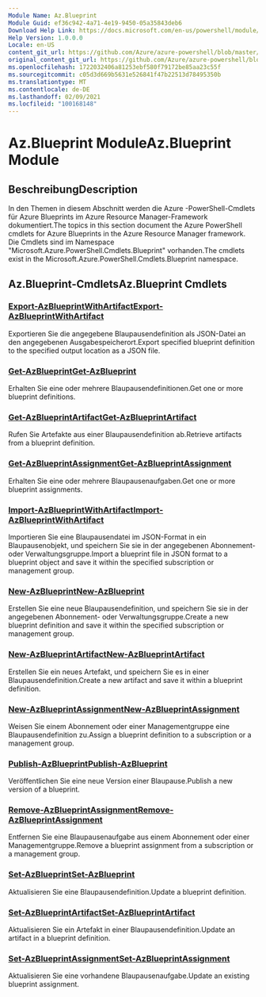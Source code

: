 ```yaml
---
Module Name: Az.Blueprint
Module Guid: ef36c942-4a71-4e19-9450-05a35843deb6
Download Help Link: https://docs.microsoft.com/en-us/powershell/module/az.blueprint
Help Version: 1.0.0.0
Locale: en-US
content_git_url: https://github.com/Azure/azure-powershell/blob/master/src/Blueprint/Blueprint/help/Az.Blueprint.md
original_content_git_url: https://github.com/Azure/azure-powershell/blob/master/src/Blueprint/Blueprint/help/Az.Blueprint.md
ms.openlocfilehash: 1722032406a81253ebf580f79172be85aa23c55f
ms.sourcegitcommit: c05d3d669b5631e526841f47b22513d78495350b
ms.translationtype: MT
ms.contentlocale: de-DE
ms.lasthandoff: 02/09/2021
ms.locfileid: "100168148"
---
```

# <span data-ttu-id="ef401-101">Az.Blueprint Module</span><span class="sxs-lookup"><span data-stu-id="ef401-101">Az.Blueprint Module</span></span>
## <span data-ttu-id="ef401-102">Beschreibung</span><span class="sxs-lookup"><span data-stu-id="ef401-102">Description</span></span>
<span data-ttu-id="ef401-103">In den Themen in diesem Abschnitt werden die Azure -PowerShell-Cmdlets für Azure Blueprints im Azure Resource Manager-Framework dokumentiert.</span><span class="sxs-lookup"><span data-stu-id="ef401-103">The topics in this section document the Azure PowerShell cmdlets for Azure Blueprints in the Azure Resource Manager framework.</span></span> <span data-ttu-id="ef401-104">Die Cmdlets sind im Namespace "Microsoft.Azure.PowerShell.Cmdlets.Blueprint" vorhanden.</span><span class="sxs-lookup"><span data-stu-id="ef401-104">The cmdlets exist in the Microsoft.Azure.PowerShell.Cmdlets.Blueprint namespace.</span></span>

## <span data-ttu-id="ef401-105">Az.Blueprint-Cmdlets</span><span class="sxs-lookup"><span data-stu-id="ef401-105">Az.Blueprint Cmdlets</span></span>
### [<span data-ttu-id="ef401-106">Export-AzBlueprintWithArtifact</span><span class="sxs-lookup"><span data-stu-id="ef401-106">Export-AzBlueprintWithArtifact</span></span>](Export-AzBlueprintWithArtifact.md)
<span data-ttu-id="ef401-107">Exportieren Sie die angegebene Blaupausendefinition als JSON-Datei an den angegebenen Ausgabespeicherort.</span><span class="sxs-lookup"><span data-stu-id="ef401-107">Export specified blueprint definition to the specified output location as a JSON file.</span></span> 

### [<span data-ttu-id="ef401-108">Get-AzBlueprint</span><span class="sxs-lookup"><span data-stu-id="ef401-108">Get-AzBlueprint</span></span>](Get-AzBlueprint.md)
<span data-ttu-id="ef401-109">Erhalten Sie eine oder mehrere Blaupausendefinitionen.</span><span class="sxs-lookup"><span data-stu-id="ef401-109">Get one or more blueprint definitions.</span></span>

### [<span data-ttu-id="ef401-110">Get-AzBlueprintArtifact</span><span class="sxs-lookup"><span data-stu-id="ef401-110">Get-AzBlueprintArtifact</span></span>](Get-AzBlueprintArtifact.md)
<span data-ttu-id="ef401-111">Rufen Sie Artefakte aus einer Blaupausendefinition ab.</span><span class="sxs-lookup"><span data-stu-id="ef401-111">Retrieve artifacts from a blueprint definition.</span></span>

### [<span data-ttu-id="ef401-112">Get-AzBlueprintAssignment</span><span class="sxs-lookup"><span data-stu-id="ef401-112">Get-AzBlueprintAssignment</span></span>](Get-AzBlueprintAssignment.md)
<span data-ttu-id="ef401-113">Erhalten Sie eine oder mehrere Blaupausenaufgaben.</span><span class="sxs-lookup"><span data-stu-id="ef401-113">Get one or more blueprint assignments.</span></span>

### [<span data-ttu-id="ef401-114">Import-AzBlueprintWithArtifact</span><span class="sxs-lookup"><span data-stu-id="ef401-114">Import-AzBlueprintWithArtifact</span></span>](Import-AzBlueprintWithArtifact.md)
<span data-ttu-id="ef401-115">Importieren Sie eine Blaupausendatei im JSON-Format in ein Blaupausenobjekt, und speichern Sie sie in der angegebenen Abonnement- oder Verwaltungsgruppe.</span><span class="sxs-lookup"><span data-stu-id="ef401-115">Import a blueprint file in JSON format to a blueprint object and save it within the specified subscription or management group.</span></span>

### [<span data-ttu-id="ef401-116">New-AzBlueprint</span><span class="sxs-lookup"><span data-stu-id="ef401-116">New-AzBlueprint</span></span>](New-AzBlueprint.md)
<span data-ttu-id="ef401-117">Erstellen Sie eine neue Blaupausendefinition, und speichern Sie sie in der angegebenen Abonnement- oder Verwaltungsgruppe.</span><span class="sxs-lookup"><span data-stu-id="ef401-117">Create a new blueprint definition and save it within the specified subscription or management group.</span></span>

### [<span data-ttu-id="ef401-118">New-AzBlueprintArtifact</span><span class="sxs-lookup"><span data-stu-id="ef401-118">New-AzBlueprintArtifact</span></span>](New-AzBlueprintArtifact.md)
<span data-ttu-id="ef401-119">Erstellen Sie ein neues Artefakt, und speichern Sie es in einer Blaupausendefinition.</span><span class="sxs-lookup"><span data-stu-id="ef401-119">Create a new artifact and save it within a blueprint definition.</span></span>

### [<span data-ttu-id="ef401-120">New-AzBlueprintAssignment</span><span class="sxs-lookup"><span data-stu-id="ef401-120">New-AzBlueprintAssignment</span></span>](New-AzBlueprintAssignment.md)
<span data-ttu-id="ef401-121">Weisen Sie einem Abonnement oder einer Managementgruppe eine Blaupausendefinition zu.</span><span class="sxs-lookup"><span data-stu-id="ef401-121">Assign a blueprint definition to a subscription or a management group.</span></span>

### [<span data-ttu-id="ef401-122">Publish-AzBlueprint</span><span class="sxs-lookup"><span data-stu-id="ef401-122">Publish-AzBlueprint</span></span>](Publish-AzBlueprint.md)
<span data-ttu-id="ef401-123">Veröffentlichen Sie eine neue Version einer Blaupause.</span><span class="sxs-lookup"><span data-stu-id="ef401-123">Publish a new version of a blueprint.</span></span>

### [<span data-ttu-id="ef401-124">Remove-AzBlueprintAssignment</span><span class="sxs-lookup"><span data-stu-id="ef401-124">Remove-AzBlueprintAssignment</span></span>](Remove-AzBlueprintAssignment.md)
<span data-ttu-id="ef401-125">Entfernen Sie eine Blaupausenaufgabe aus einem Abonnement oder einer Managementgruppe.</span><span class="sxs-lookup"><span data-stu-id="ef401-125">Remove a blueprint assignment from a subscription or a management group.</span></span>

### [<span data-ttu-id="ef401-126">Set-AzBlueprint</span><span class="sxs-lookup"><span data-stu-id="ef401-126">Set-AzBlueprint</span></span>](Set-AzBlueprint.md)
<span data-ttu-id="ef401-127">Aktualisieren Sie eine Blaupausendefinition.</span><span class="sxs-lookup"><span data-stu-id="ef401-127">Update a blueprint definition.</span></span>

### [<span data-ttu-id="ef401-128">Set-AzBlueprintArtifact</span><span class="sxs-lookup"><span data-stu-id="ef401-128">Set-AzBlueprintArtifact</span></span>](Set-AzBlueprintArtifact.md)
<span data-ttu-id="ef401-129">Aktualisieren Sie ein Artefakt in einer Blaupausendefinition.</span><span class="sxs-lookup"><span data-stu-id="ef401-129">Update an artifact in a blueprint definition.</span></span>

### [<span data-ttu-id="ef401-130">Set-AzBlueprintAssignment</span><span class="sxs-lookup"><span data-stu-id="ef401-130">Set-AzBlueprintAssignment</span></span>](Set-AzBlueprintAssignment.md)
<span data-ttu-id="ef401-131">Aktualisieren Sie eine vorhandene Blaupausenaufgabe.</span><span class="sxs-lookup"><span data-stu-id="ef401-131">Update an existing blueprint assignment.</span></span>

